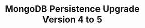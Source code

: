 ---
title: MongoDB Persistence Upgrade Version 4 to 5
summary: Migration instructions on how to upgrade to MongoDB Persistence version 5
reviewed: 2020-11-06
component: mongodb
related:
- persistence/mongodb
isUpgradeGuide: true
---